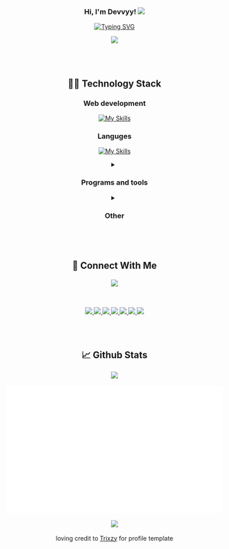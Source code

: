<h3 align="center">
  Hi, I'm Devvyy!
  <img src="https://media.giphy.com/media/hvRJCLFzcasrR4ia7z/giphy.gif" width="30px"/>
</h3>


<div align="center">

<!--- https://readme-typing-svg.herokuapp.com --->
[![Typing SVG](https://readme-typing-svg.herokuapp.com?font=Fira+Code&pause=1000&color=F7722E&center=true&vCenter=true&width=435&lines=Cyber+security+student;Software+designer;Discord+developer)](https://git.io/typing-svg)
 
![](https://komarev.com/ghpvc/?username=Devvyyxyz)
 
</div>

<br></br>

<h2 align="center">
  👨‍💻 Technology Stack
</h2>


<!-- https://github.com/tandpfun/skill-icons -->

<h3 align="center">Web development</h3>
<div align="center">
  
[![My Skills](https://skillicons.dev/icons?i=js,html,css,nodejs,cloudflare,gcp,mongodb,bootstrap,wordpress)](https://skillicons.dev)
  
</div>


<h3 align="center">Languges</h3>
<div align="center">
  
[![My Skills](https://skillicons.dev/icons?i=bash,c,cs,cpp,py,java,html,css,js,md)](https://skillicons.dev)
  
</div>


<details>
  <summary align="center"><h3 align="center">Programs and tools</h3></summary>
<div align="center">
  
[![My Skills](https://skillicons.dev/icons?i=ae,au,ai,ps,xd,pr,blender,visualstudio,godot,unity,unreal,idea,replit,figma,codepen,heroku,github,stackoverflow)](https://skillicons.dev)
  
</div>
</details>


<details>
  <summary align="center"><h3 align="center">Other</h3></summary>
<div align="center">
  
[![My Skills](https://skillicons.dev/icons?i=discord,bots,twitter,instagram)](https://skillicons.dev)
  
</div>
</details>

<br></br>

<h2 align="center">
  🔗 Connect With Me
</h2> 

<div align="center">
  <picture>
    <img align="center" src="https://lanyard-profile-readme.vercel.app/api/664171400193638401?theme=dark&animated=true&hideDiscrim=false&idleMessage=Probably%20doing%20something%20else..." onclick="return false;">
  </picture> 
</div>
<br></br>
<p align="center">
  <a href="https://discordapp.com/users/664171400193638401">
    <img src="https://skillicons.dev/icons?i=discord" />
  </a>
  <a href="https://twitter.com/@devvyyxyz">
    <img src="https://skillicons.dev/icons?i=twitter" />
  </a>
  <a href="https://instagram.com">
    <img src="https://skillicons.dev/icons?i=instagram" />
  </a>
  <a href="https://github.com/devvyyxyz">
    <img src="https://skillicons.dev/icons?i=github" />
  </a>
  <a href="https://www.linkedin.com/in/khyle-mitchell-5a97a1275/">
    <img src="https://skillicons.dev/icons?i=linkedin" />
  </a>
  <a href="https://replit.com/@devvyyxyz">
    <img src="https://skillicons.dev/icons?i=replit" />
  </a>
  <a href="https://stackoverflow.com">
    <img src="https://skillicons.dev/icons?i=stackoverflow" />
  </a>
</p>

<br></br>

<h2 align="center">
  📈 Github Stats
</h2>

<!-- https://github.com/jstrieb/github-stats -->
<div align="center">
  
![](https://github-readme-streak-stats.herokuapp.com/?user=devvyyxyz&theme=dark&background=000000) 
  
![](https://github.com/Devvyyxyz/github-stats/blob/master/generated/overview.svg#gh-dark-mode-only)
  
[![](https://github-readme-stats.vercel.app/api/top-langs/?username=devvyyxyz&layout=compact&theme=vision-friendly-dark)](https://github.com/anuraghazra/github-readme-stats)

</div>
<div align="center">
  loving credit to <a href="https://github.com/trixzyy">Trixzy</a> for profile template
</div>
